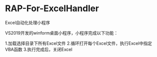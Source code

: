 # RAP-For-ExcelHandler
Excel自动化处理小程序

VS2019开发的winform桌面小程序，小程序完成以下功能：

1.加载选择目录下所有Excel文件
2.循环打开每个Excel文件，执行Excel中指定VBA函数
3.执行完成后，关闭Excel
